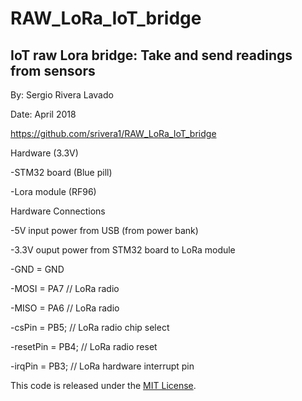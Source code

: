 # RAW_LoRa_IoT_bridge
## IoT raw Lora bridge: Take and send readings from sensors
By: Sergio Rivera Lavado

Date: April 2018

https://github.com/srivera1/RAW_LoRa_IoT_bridge

Hardware (3.3V)

 -STM32 board (Blue pill)

 -Lora module (RF96)


Hardware Connections

 -5V input power from USB (from power bank)
 
 -3.3V ouput power from STM32 board to LoRa module

 -GND = GND

 -MOSI = PA7           // LoRa radio

 -MISO = PA6            // LoRa radio

 -csPin = PB5;          // LoRa radio chip select

 -resetPin = PB4;       // LoRa radio reset

 -irqPin = PB3;         // LoRa hardware interrupt pin

 
This code is released under the [MIT License](http://opensource.org/licenses/MIT).
